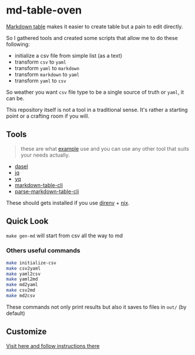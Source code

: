 # md-table-oven

[Markdown table](https://docs.github.com/en/get-started/writing-on-github/working-with-advanced-formatting/organizing-information-with-tables) makes it easier to create table but a pain to edit directly.

So I gathered tools and created some scripts that allow me to do these following:
- initialize a csv file from simple list (as a text)
- transform `csv` to `yaml`
- transform `yaml` to `markdown`
- transform `markdown` to `yaml`
- transform `yaml` to `csv`

So weather you want `csv` file type to be a single source of truth or `yaml`, it can be.

This repository itself is not a tool in a traditional sense.
It's rather a starting point or a crafting room if you will.

## Tools
> these are what [example](./example) use and you can use any other tool that suits your needs actually.

- [dasel](https://github.com/TomWright/dasel)
- [jq](https://stedolan.github.io/jq/)
- [yq](https://mikefarah.gitbook.io/yq/)
- [markdown-table-cli](https://github.com/raine/markdown-table-cli)
- [parse-markdown-table-cli](https://www.npmjs.com/package/parse-markdown-table-cli)

These should gets installed if you use [direnv](https://direnv.net/) + [nix](https://github.com/NixOS/nix).

## Quick Look
`make gen-md` will start from csv all the way to md

### Others useful commands
```bash
make initialize-csv
make csv2yaml
make yaml2csv
make yaml2md
make md2yaml
make csv2md
make md2csv
```

These commands not only print results but also it saves to files in `out/` (by default)

## Customize
[Visit here and follow instructions there](./yours/README.md#start-crafting)
